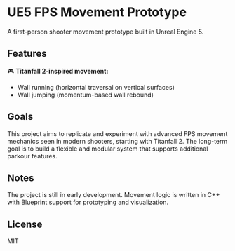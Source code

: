 # UE5 FPS Movement Prototype

A first-person shooter movement prototype built in Unreal Engine 5.

## Features

🎮 **Titanfall 2-inspired movement:**
- Wall running (horizontal traversal on vertical surfaces)
- Wall jumping (momentum-based wall rebound)

## Goals

This project aims to replicate and experiment with advanced FPS movement mechanics seen in modern shooters, starting with Titanfall 2. The long-term goal is to build a flexible and modular system that supports additional parkour features.

## Notes

The project is still in early development. Movement logic is written in C++ with Blueprint support for prototyping and visualization.

## License
MIT
